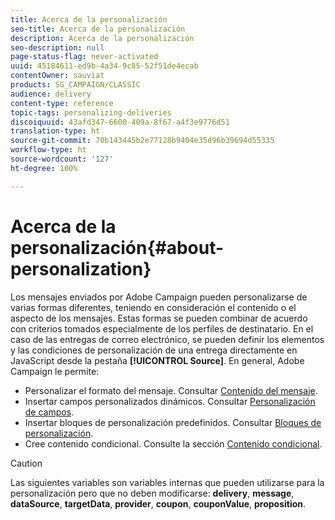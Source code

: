 ```yaml
---
title: Acerca de la personalización
seo-title: Acerca de la personalización
description: Acerca de la personalización
seo-description: null
page-status-flag: never-activated
uuid: 45184611-ed9b-4a34-9c85-52f51de4ecab
contentOwner: sauviat
products: SG_CAMPAIGN/CLASSIC
audience: delivery
content-type: reference
topic-tags: personalizing-deliveries
discoiquuid: 43afd347-6600-409a-8f67-a4f3e9776d51
translation-type: ht
source-git-commit: 70b143445b2e77128b9404e35d96b39694d55335
workflow-type: ht
source-wordcount: '127'
ht-degree: 100%

---
```



# Acerca de la personalización{#about-personalization}

Los mensajes enviados por Adobe Campaign pueden personalizarse de varias formas diferentes, teniendo en consideración el contenido o el aspecto de los mensajes. Estas formas se pueden combinar de acuerdo con criterios tomados especialmente de los perfiles de destinatario. En el caso de las entregas de correo electrónico, se pueden definir los elementos y las condiciones de personalización de una entrega directamente en JavaScript desde la pestaña **[!UICONTROL Source]**. En general, Adobe Campaign le permite:

* Personalizar el formato del mensaje. Consultar [Contenido del mensaje](../../delivery/using/defining-the-email-content.md#message-content).
* Insertar campos personalizados dinámicos. Consultar [Personalización de campos](../../delivery/using/personalization-fields.md).
* Insertar bloques de personalización predefinidos. Consultar [Bloques de personalización](../../delivery/using/personalization-blocks.md).
* Cree contenido condicional. Consulte la sección [Contenido condicional](../../delivery/using/conditional-content.md).

>[!CAUTION]
>
>Las siguientes variables son variables internas que pueden utilizarse para la personalización pero que no deben modificarse: **delivery**, **message**, **dataSource**, **targetData**, **provider**, **coupon**, **couponValue**, **proposition**.
